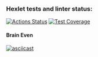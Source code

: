 ### Hexlet tests and linter status:
[![Actions Status](https://github.com/dark7lord/php-project-45/actions/workflows/hexlet-check.yml/badge.svg)](https://github.com/dark7lord/php-project-45/actions)
[![Test Coverage](https://api.codeclimate.com/v1/badges/d8a971149d1d08241e59/test_coverage)](https://codeclimate.com/github/dark7lord/php-project-45/test_coverage)

#### Brain Even
[![asciicast](https://asciinema.org/a/du93oFwRtUf8Ir6ZQGuTlXaFm.svg)](https://asciinema.org/a/du93oFwRtUf8Ir6ZQGuTlXaFm)